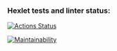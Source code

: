 ### Hexlet tests and linter status:
[![Actions Status](https://github.com/ev1-av1-ness/java-project-61/workflows/hexlet-check/badge.svg)](https://github.com/ev1-av1-ness/java-project-61/actions)

[![Maintainability](https://api.codeclimate.com/v1/badges/5dcf7435c37ca5569f99/maintainability)](https://codeclimate.com/github/ev1-av1-ness/java-project-61/maintainability)
